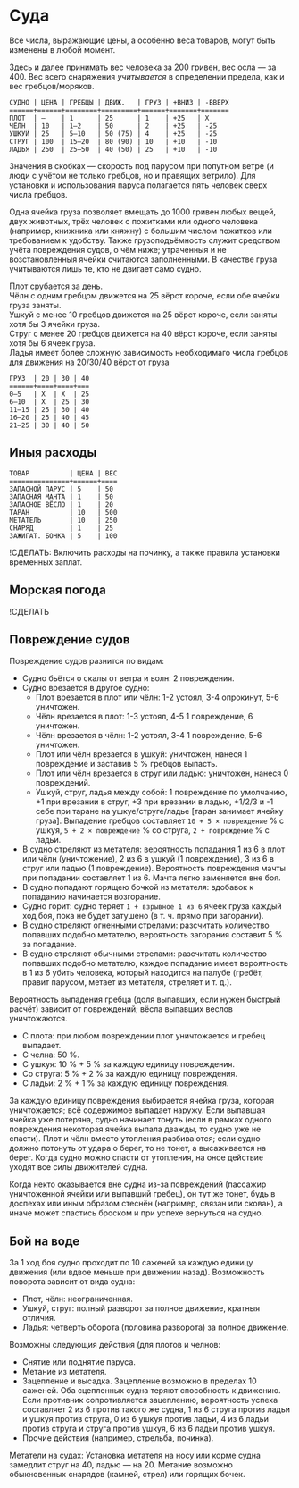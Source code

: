 # Суда

Все числа, выражающие цены, а особенно веса товаров, могут быть изменены в любой момент.

Здесь и далее принимать вес человека за 200 гривен, вес осла — за 400. Вес всего снаряжения _учитывается_ в определении предела, как и вес гребцов/моряков.

```
СУДНО | ЦЕНА | ГРЕБЦЫ | ДВИЖ.   | ГРУЗ | +ВНИЗ | -ВВЕРХ
======+======+========+=========+======+=======+=======
ПЛОТ  | —    | 1      | 25      | 1    | +25   | Х
ЧЁЛН  | 10   | 1—2    | 50      | 2    | +25   | -25
УШКУЙ | 25   | 5—10   | 50 (75) | 4    | +25   | -25
СТРУГ | 100  | 15—20  | 80 (90) | 10   | +10   | -10
ЛАДЬЯ | 250  | 25—50  | 40 (50) | 25   | +10   | -10
```

Значения в скобках — скорость под парусом при попутном ветре (и люди с учётом не только гребцов, но и правящих ветрило). Для установки и использования паруса полагается пять человек сверх числа гребцов.

Одна ячейка груза позволяет вмещать до 1000 гривен любых вещей, двух животных, трёх человек с пожитками или одного человека (например, книжника или княжну) с большим числом пожитков или требованием к удобству. Также грузоподъёмность служит средством учёта повреждения судов, о чём ниже; утраченныя и не возстановленныя ячейки считаются заполненными. В качестве груза учитываются лишь те, кто не двигает само судно.

Плот срубается за день.  
Чёлн с одним гребцом движется на 25 вёрст короче, если обе ячейки груза заняты.  
Ушкуй с менее 10 гребцов движется на 25 вёрст короче, если заняты хотя бы 3 ячейки груза.  
Струг с менее 20 гребцов движется на 40 вёрст короче, если заняты хотя бы 6 ячеек груза.  
Ладья имеет более сложную зависимость необходимаго числа гребцов для движения на 20/30/40 вёрст от груза
```
ГРУЗ  | 20 | 30 | 40
======+====+====+===
0—5   | Х  | Х  | 25
6—10  | Х  | 25 | 30  
11—15 | 25 | 30 | 40
16—20 | 25 | 40 | 45
21—25 | 30 | 40 | 50
```

## Иныя расходы

```
ТОВАР          | ЦЕНА | ВЕС
===============+======+====
ЗАПАСНОЙ ПАРУС | 5    | 50
ЗАПАСНАЯ МАЧТА | 1    | 50
ЗАПАСНОЕ ВЁСЛО | 1    | 20
ТАРАН          | 10   | 500
МЕТАТЕЛЬ       | 10   | 250
СНАРЯД         | 1    | 25
ЗАЖИГАТ. БОЧКА | 5    | 100
```

!СДЕЛАТЬ: Включить расходы на починку, а также правила установки временных заплат.

## Морская погода

!СДЕЛАТЬ

## Повреждение судов

Повреждение судов разнится по видам:
* Судно бьётся о скалы от ветра и волн: 2 повреждения.
* Судно врезается в другое судно:
  * Плот врезается в плот или чёлн: 1-2 устоял, 3-4 опрокинут, 5-6 уничтожен.
  * Чёлн врезается в плот: 1-3 устоял, 4-5 1 повреждение, 6 уничтожен.
  * Чёлн врезается в чёлн: 1-2 устоял, 3-4 1 повреждение, 5-6 уничтожен.
  * Плот или чёлн врезается в ушкуй: уничтожен, нанеся 1 повреждение и заставив 5 % гребцов выпасть.
  * Плот или чёлн врезается в струг или ладью: уничтожен, нанеся 0 повреждений.
  * Ушкуй, струг, ладья между собой: 1 повреждение по умолчанию, +1 при врезании в струг, +3 при врезании в ладью, +1/2/3 и -1 себе при таране на ушкуе/струге/ладье [таран занимает ячейку груза]. Выпадение гребцов составляет `10 + 5 × повреждение` % с ушкуя, `5 + 2 × повреждение` % со струга, `2 + повреждение` % с ладьи.
* В судно стреляют из метателя: вероятность попадания 1 из 6 в плот или чёлн (уничтожение), 2 из 6 в ушкуй (1 повреждение), 3 из 6 в струг или ладью (1 повреждение). Вероятность повреждения мачты при попадании составляет 1 из 6. Мачта легко заменяется вне боя.
* В судно попадают горящею бочкой из метателя: вдобавок к попаданию начинается возгорание.
* Судно горит: судно теряет `1 + взрывное 1 из 6` ячеек груза каждый ход боя, пока не будет затушено (в т. ч. прямо при загорании).
* В судно стреляют огненными стрелами: разсчитать количество попавших подобно метателю, вероятность загорания составит 5 % за попадание.
* В судно стреляют обычными стрелами: разсчитать количество попавших подобно метателю, каждое попадание имеет вероятность в 1 из 6 убить человека, который находится на палубе (гребёт, правит парусом, метает из метателя, стреляет и т. д.).

Вероятность выпадения гребца (доля выпавших, если нужен быстрый расчёт) зависит от повреждений; вёсла выпавших веслов уничтожаются.
* С плота: при любом повреждении плот уничтожается и гребец выпадает.
* С челна: 50 %.
* С ушкуя: 10 % + 5 % за каждую единицу повреждения.
* Со струга: 5 % + 2 % за каждую единицу повреждения.
* С ладьи: 2 % + 1 % за каждую единицу повреждения.

За каждую единицу повреждения выбирается ячейка груза, которая уничтожается; всё содержимое выпадает наружу. Если выпавшая ячейка уже потеряна, судно начинает тонуть (если в рамках одного повреждения некоторая ячейка выпала дважды, то судно уже не спасти). Плот и чёлн вместо утопления разбиваются; если судно должно потонуть от удара о берег, то не тонет, а высаживается на берег. Когда судно можно спасти от утопления, на оное действие уходят все силы движителей судна.

Когда некто оказывается вне судна из-за повреждений (пассажир уничтоженной ячейки или выпавший гребец), он тут же тонет, будь в доспехах или иным образом стеснён (например, связан или скован), а иначе может спастись броском и при успехе вернуться на судно.

## Бой на воде

За 1 ход боя судно проходит по 10 саженей за каждую единицу движения (или вдвое меньше при движении назад). Возможность поворота зависит от вида судна:
* Плот, чёлн: неограниченная.
* Ушкуй, струг: полный разворот за полное движение, кратныя отличия.
* Ладья: четверть оборота (половина разворота) за полное движение.

Возможны следующия действия (для плотов и челнов:
* Снятие или поднятие паруса.
* Метание из метателя. 
* Зацепление и высадка. Зацепление возможно в пределах 10 саженей. Оба сцепленных судна теряют способность к движению. Если противник сопротивляется зацеплению, вероятность успеха составляет 2 из 6 против такого же судна, 1 из 6 струга против ладьи и ушкуя против струга, 0 из 6 ушкуя против ладьи, 4 из 6 ладьи против струга и струга против ушкуя, 6 из 6 ладьи против ушкуя.
* Прочие действия (например, стрельба, починка).

Метатели на судах: Установка метателя на носу или корме судна замедлит струг на 40, ладью — на 20. Метание возможно обыкновенных снарядов (камней, стрел) или горящих бочек.
